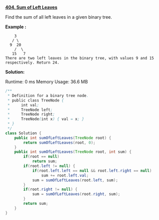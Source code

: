**[404. Sum of Left Leaves](https://leetcode.com/problems/sum-of-left-leaves/)**

Find the sum of all left leaves in a given binary tree.

**Example :**
```
    3
   / \
  9  20
    /  \
   15   7
There are two left leaves in the binary tree, with values 9 and 15 respectively. Return 24.
```


**Solution:**

Runtime: 0 ms
Memory Usage: 36.6 MB
```java
/**
 * Definition for a binary tree node.
 * public class TreeNode {
 *     int val;
 *     TreeNode left;
 *     TreeNode right;
 *     TreeNode(int x) { val = x; }
 * }
 */
class Solution {
    public int sumOfLeftLeaves(TreeNode root) {
        return sumOfLeftLeaves(root, 0);
    }    
    public int sumOfLeftLeaves(TreeNode root, int sum) {
        if(root == null)
            return sum;
        if(root.left != null) {
            if(root.left.left == null && root.left.right == null)
                sum += root.left.val;
            sum = sumOfLeftLeaves(root.left, sum);
        }
        if(root.right != null) {
            sum = sumOfLeftLeaves(root.right, sum);
        }
        return sum;
    }
}
```